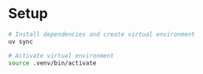 # Setup

```bash
# Install dependencies and create virtual environment
uv sync

# Activate virtual environment
source .venv/bin/activate
```


